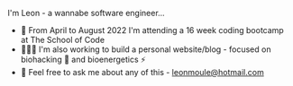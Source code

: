 I'm Leon - a wannabe software engineer...
 - 📅 From April to August 2022 I'm attending a 16 week coding bootcamp at The School of Code
 - 🧑🏻‍💻 I'm also working to build a personal website/blog - focused on biohacking 🔬 and bioenergetics ⚡️
 - 💬 Feel free to ask me about any of this  - leonmoule@hotmail.com
<!--
**theleonmo/theleonmo** is a ✨ _special_ ✨ repository because its `README.md` (this file) appears on your GitHub profile.

Here are some ideas to get you started:

- 🔭 I’m currently working on ...
- 🌱 I’m currently learning ...
- 👯 I’m looking to collaborate on ...
- 🤔 I’m looking for help with ...
- 💬 Ask me about ...
- 📫 How to reach me: ...
- 😄 Pronouns: ...
- ⚡ Fun fact: ...
-->
